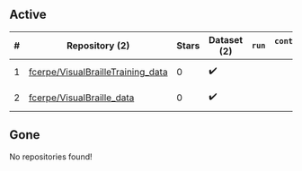## Active
| # | Repository (2) | Stars | Dataset (2) | `run` | `containers-run` | Last Modified |
| --- | --- | --- | --- | --- | --- | --- |
| 1 | [fcerpe/VisualBrailleTraining_data](https://github.com/fcerpe/VisualBrailleTraining_data) | 0 | :heavy_check_mark: |  |  | 2024-01-22 09:13:30+00:00 |
| 2 | [fcerpe/VisualBraille_data](https://github.com/fcerpe/VisualBraille_data) | 0 | :heavy_check_mark: |  |  | 2024-02-05 19:04:14+00:00 |

## Gone
No repositories found!
